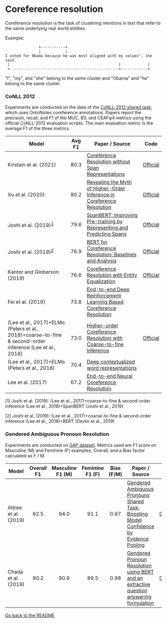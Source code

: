# Coreference resolution

Coreference resolution is the task of clustering mentions in text that refer to the same underlying real world entities.

Example:

```
               +-----------+
               |           |
I voted for Obama because he was most aligned with my values", she said.
 |                                                 |            |
 +-------------------------------------------------+------------+
```

"I", "my", and "she" belong to the same cluster and "Obama" and "he" belong to the same cluster.

### CoNLL 2012

Experiments are conducted on the data of the [CoNLL-2012 shared task](http://www.aclweb.org/anthology/W12-4501), which
uses OntoNotes coreference annotations. Papers
report the precision, recall, and F1 of the MUC, B3, and CEAFφ4 metrics using the official
CoNLL-2012 evaluation scripts. The main evaluation metric is the average F1 of the three metrics.

| Model           | Avg F1 |  Paper / Source | Code |
| ------------- | :-----:| --- | --- |
| Kirstain et al. (2021) | 80.3 | [Coreference Resolution without Span Representations](https://arxiv.org/abs/2101.00434) |[Official](https://github.com/yuvalkirstain/s2e-coref.git) |
| Xu et al. (2020) | 80.2 | [Revealing the Myth of Higher-Order Inference in Coreference Resolution](https://arxiv.org/abs/2009.12013) |[Official](https://github.com/emorynlp/coref-hoi) |
| Joshi et al. (2019)<sup>[1](#myfootnote1)</sup> | 79.6 | [SpanBERT: Improving Pre-training by Representing and Predicting Spans](https://arxiv.org/pdf/1907.10529) |[Official](https://github.com/facebookresearch/SpanBERT) |
| Joshi et al. (2019)<sup>[2](#myfootnote2)</sup> | 76.9 | [BERT for Coreference Resolution: Baselines and Analysis](https://arxiv.org/abs/1908.09091) | [Official](https://github.com/mandarjoshi90/coref) |
| Kantor and Globerson (2019) | 76.6 | [Coreference Resolution with Entity Equalization](https://www.aclweb.org/anthology/P19-1066/) | [Official](https://github.com/kkjawz/coref-ee) |
| Fei et al. (2019) | 73.8 | [End-to-end Deep Reinforcement Learning Based Coreference Resolution](https://www.aclweb.org/anthology/P19-1064/) | |
| (Lee et al., 2017)+ELMo (Peters et al., 2018)+coarse-to-fine & second-order inference (Lee et al., 2018) | 73.0 | [Higher-order Coreference Resolution with Coarse-to-fine Inference](http://aclweb.org/anthology/N18-2108) | [Official](https://github.com/kentonl/e2e-coref) |
| (Lee et al., 2017)+ELMo (Peters et al., 2018) | 70.4 | [Deep contextualized word representations](https://arxiv.org/abs/1802.05365) | |
| Lee et al. (2017) | 67.2 | [End-to-end Neural Coreference Resolution](https://arxiv.org/abs/1707.07045) | |

<a name="myfootnote1">[1]</a> Joshi et al. (2019): (Lee et al., 2017)+coarse-to-fine & second-order inference (Lee et al., 2018)+SpanBERT (Joshi et al., 2019)

<a name="myfootnote2">[2]</a> Joshi et al. (2019): (Lee et al., 2017)+coarse-to-fine & second-order inference (Lee et al., 2018)+BERT (Devlin et al., 2019)

### Gendered Ambiguous Pronoun Resolution

Experiments are conducted on [GAP dataset](https://github.com/google-research-datasets/gap-coreference). 
Metrics used are F1 score on Masculine (M) and Feminine (F) examples, Overall, and a Bias factor calculated as F / M.

| Model           | Overall F1 | Masculine F1 (M) | Feminine F1 (F) | Bias (F/M) | Paper / Source | Code |
| ------------- | :-----:| :-----:| :-----:| :-----:| --- | --- |
| Attree et al. (2019) | 92.5 | 94.0 | 91.1 | 0.97 | [Gendered Ambiguous Pronouns Shared Task: Boosting Model Confidence by Evidence Pooling](https://arxiv.org/abs/1906.00839) | [GREP](https://github.com/sattree/gap) |
| Chada et al. (2019) | 90.2 | 90.9 | 89.5 | 0.98 | [Gendered Pronoun Resolution using BERT and an extractive question answering formulation](https://arxiv.org/abs/1906.03695) | [CorefQA](https://github.com/rakeshchada/corefqa) |


[Go back to the README](../README.md)
